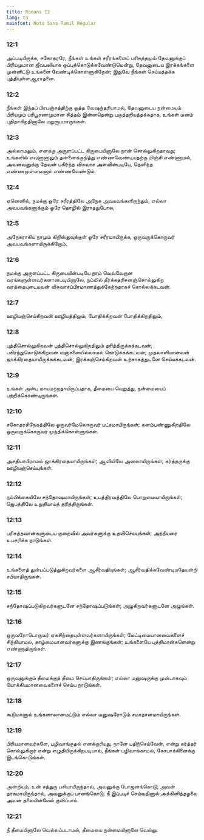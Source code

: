 ```yaml
---
title: Romans 12
lang: ta
mainfont: Noto Sans Tamil Regular
---
```


###  12:1

அப்படியிருக்க, சகோதரரே, நீங்கள் உங்கள் சரீரங்களைப் பரிசுத்தமும் தேவனுக்குப் பிரியமுமான ஜீவபலியாக ஒப்புக்கொடுக்கவேண்டுமென்று, தேவனுடைய இரக்கங்களை முன்னிட்டு உங்களை வேண்டிக்கொள்ளுகிறேன்; இதுவே நீங்கள் செய்யத்தக்க புத்தியுள்ளஆராதனை.

###  12:2

நீங்கள் இந்தப் பிரபஞ்சத்திற்கு ஒத்த வேஷந்தரியாமல், தேவனுடைய நன்மையும் பிரியமும் பரிபூரணமுமான சித்தம் இன்னதென்று பகுத்தறியத்தக்கதாக, உங்கள் மனம் புதிதாகிறதினாலே மறுரூபமாகுங்கள்.

###  12:3

அல்லாமலும், எனக்கு அருளப்பட்ட கிருபையினாலே நான் சொல்லுகிறதாவது; உங்களில் எவனானாலும் தன்னைக்குறித்து எண்ணவேண்டியதற்கு மிஞ்சி எண்ணாமல், அவனவனுக்கு தேவன் பகிர்ந்த விசுவாச அளவின்படியே, தெளிந்த எண்ணமுள்ளவனாய் எண்ணவேண்டும்.

###  12:4

ஏனெனில், நமக்கு ஒரே சரீரத்திலே அநேக அவயவங்களிருந்தும், எல்லா அவயவங்களுக்கும் ஒரே தொழில் இராததுபோல,

###  12:5

அநேகராகிய நாமும் கிறிஸ்துவுக்குள் ஒரே சரீரமாயிருக்க, ஒருவருக்கொருவர் அவயவங்களாயிருக்கிறோம்.

###  12:6

நமக்கு அருளப்பட்ட கிருபையின்படியே நாம் வெவ்வேறான வரங்களுள்ளவர்களானபடியினாலே, நம்மில் தீர்க்கதரிசனஞ்சொல்லுகிற வரத்தையுடையவன் விசுவாசப்பிரமாணத்துக்கேற்றதாகச் சொல்லக்கடவன்.

###  12:7

ஊழியஞ்செய்கிறவன் ஊழியத்திலும், போதிக்கிறவன் போதிக்கிறதிலும்,

###  12:8

புத்திசொல்லுகிறவன் புத்திசொல்லுகிறதிலும் தரித்திருக்கக்கடவன்; பகிர்ந்துகொடுக்கிறவன் வஞ்சனையில்லாமல் கொடுக்கக்கடவன்; முதலாளியானவன் ஜாக்கிரதையாயிருக்கக்கடவன்; இரக்கஞ்செய்கிறவன் உற்சாகத்துடனே செய்யக்கடவன்.

###  12:9

உங்கள் அன்பு மாயமற்றதாயிருப்பதாக, தீமையை வெறுத்து, நன்மையைப் பற்றிக்கொண்டிருங்கள்.

###  12:10

சகோதரசிநேகத்திலே ஒருவர்மேலொருவர் பட்சமாயிருங்கள்; கனம்பண்ணுகிறதிலே ஒருவருக்கொருவர் முந்திக்கொள்ளுங்கள்.

###  12:11

அசதியாயிராமல் ஜாக்கிரதையாயிருங்கள்; ஆவியிலே அனலாயிருங்கள்; கர்த்தருக்கு ஊழியஞ்செய்யுங்கள்.

###  12:12

நம்பிக்கையிலே சந்தோஷமாயிருங்கள்; உபத்திரவத்திலே பொறுமையாயிருங்கள்; ஜெபத்திலே உறுதியாய்த் தரித்திருங்கள்.

###  12:13

பரிசுத்தவான்களுடைய குறைவில் அவர்களுக்கு உதவிசெய்யுங்கள்; அந்நியரை உபசரிக்க நாடுங்கள்.

###  12:14

உங்களைத் துன்பப்படுத்துகிறவர்களை ஆசீர்வதியுங்கள்; ஆசீர்வதிக்கவேண்டியதேயன்றி சபியாதிருங்கள்.

###  12:15

சந்தோஷப்படுகிறவர்களுடனே சந்தோஷப்படுங்கள்; அழுகிறவர்களுடனே அழுங்கள்.

###  12:16

ஒருவரோடொருவர் ஏகசிந்தையுள்ளவர்களாயிருங்கள்; மேட்டிமையானவைகளைச் சிந்தியாமல், தாழ்மையானவர்களுக்கு இணங்குங்கள்; உங்களையே புத்திமான்களென்று எண்ணாதிருங்கள்.

###  12:17

ஒருவனுக்கும் தீமைக்குத் தீமை செய்யாதிருங்கள்; எல்லா மனுஷருக்கு முன்பாகவும் யோக்கியமானவைகளைச் செய்ய நாடுங்கள்.

###  12:18

கூடுமானால் உங்களாலானமட்டும் எல்லா மனுஷரோடும் சமாதானமாயிருங்கள்.

###  12:19

பிரியமானவர்களே, பழிவாங்குதல் எனக்குரியது, நானே பதிற்செய்வேன், என்று கர்த்தர் சொல்லுகிறார் என்று எழுதியிருக்கிறபடியால், நீங்கள் பழிவாங்காமல், கோபாக்கினைக்கு இடங்கொடுங்கள்.

###  12:20

அன்றியும், உன் சத்துரு பசியாயிருந்தால், அவனுக்கு போஜனங்கொடு; அவன் தாகமாயிருந்தால், அவனுக்குப் பானங்கொடு; நீ இப்படிச் செய்வதினால் அக்கினித்தழலை அவன் தலையின்மேல் குவிப்பாய்.

###  12:21

நீ தீமையினாலே வெல்லப்படாமல், தீமையை நன்மையினாலே வெல்லு.

